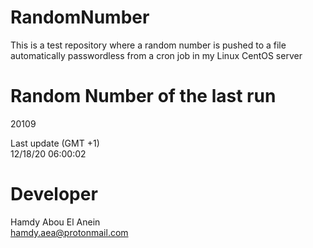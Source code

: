 # RandomNumber    
This is a test repository where a random number is pushed to a file automatically passwordless from a cron job in my Linux CentOS server    
# Random Number of the last run   
20109
      
Last update (GMT +1)    
12/18/20 06:00:02
# Developer    
Hamdy Abou El Anein   
hamdy.aea@protonmail.com
